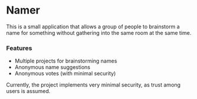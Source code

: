# Namer

This is a small application that allows a group of people to brainstorm a name for something without gathering into the same room at the same time.

### Features

* Multiple projects for brainstorming names
* Anonymous name suggestions
* Anonymous votes (with minimal security)

Currently, the project implements very minimal security, as trust among users is assumed.
